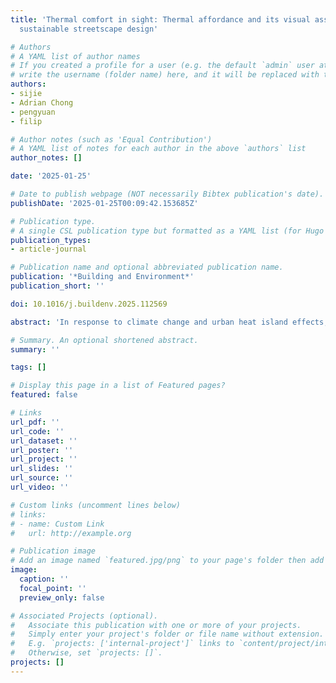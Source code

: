 ```yaml
---
title: 'Thermal comfort in sight: Thermal affordance and its visual assessment for
  sustainable streetscape design'

# Authors
# A YAML list of author names
# If you created a profile for a user (e.g. the default `admin` user at `content/authors/admin/`), 
# write the username (folder name) here, and it will be replaced with their full name and linked to their profile.
authors:
- sijie
- Adrian Chong
- pengyuan
- filip

# Author notes (such as 'Equal Contribution')
# A YAML list of notes for each author in the above `authors` list
author_notes: []

date: '2025-01-25'

# Date to publish webpage (NOT necessarily Bibtex publication's date).
publishDate: '2025-01-25T00:09:42.153685Z'

# Publication type.
# A single CSL publication type but formatted as a YAML list (for Hugo requirements).
publication_types:
- article-journal

# Publication name and optional abbreviated publication name.
publication: '*Building and Environment*'
publication_short: ''

doi: 10.1016/j.buildenv.2025.112569

abstract: 'In response to climate change and urban heat island effects, enhancing human thermal comfort in cities is crucial for sustainable urban development. Traditional methods for investigating the urban thermal environment and corresponding human thermal comfort level are often resource intensive, inefficient, and limited in scope. To address these challenges, we (1) introduce a new concept named thermal affordance, which formalises the integrated inherent capacity of a streetscape to influence human thermal comfort based on its visual and physical features; and (2) an efficient method to evaluate it (visual assessment of thermal affordance — VATA), which combines street view imagery (SVI), online and in-field surveys, and statistical learning algorithms. VATA extracts five categories of image features from SVI data and establishes 19 visual-perceptual indicators for streetscape visual assessment. Using a multi-task neural network and elastic net regression, we model their chained relationship to predict and comprehend thermal affordance for Singapore. VATA predictions are validated with field-investigated OTC data, providing a cost-effective, scalable, and transferable method to assess the thermal comfort potential of urban streetscape. Moreover, we demonstrate its utility by generating a geospatially explicit mapping of thermal affordance, outlining a model update workflow for long-term urban-scale analysis, and implementing a two-stage prediction and inference approach (IF-VPI-VATA) to guide future streetscape improvements. This framework can inform streetscape design to support sustainable, liveable, and resilient urban environments.'

# Summary. An optional shortened abstract.
summary: ''

tags: []

# Display this page in a list of Featured pages?
featured: false

# Links
url_pdf: ''
url_code: ''
url_dataset: ''
url_poster: ''
url_project: ''
url_slides: ''
url_source: ''
url_video: ''

# Custom links (uncomment lines below)
# links:
# - name: Custom Link
#   url: http://example.org

# Publication image
# Add an image named `featured.jpg/png` to your page's folder then add a caption below.
image:
  caption: ''
  focal_point: ''
  preview_only: false

# Associated Projects (optional).
#   Associate this publication with one or more of your projects.
#   Simply enter your project's folder or file name without extension.
#   E.g. `projects: ['internal-project']` links to `content/project/internal-project/index.md`.
#   Otherwise, set `projects: []`.
projects: []
---
```


